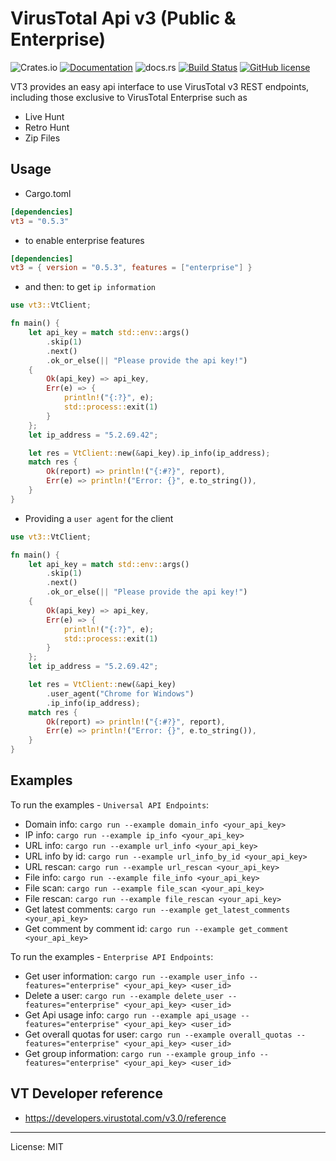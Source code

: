 # VirusTotal Api v3 (Public & Enterprise)
![Crates.io](https://img.shields.io/crates/v/vt3)
[![Documentation](https://docs.rs/vt3/badge.svg)](https://docs.rs/vt3)
![docs.rs](https://img.shields.io/docsrs/vt3/latest)
[![Build Status](https://travis-ci.com/marirs/vt3-rs.svg?branch=main)](https://travis-ci.com/marirs/vt3-rs)
[![GitHub license](https://img.shields.io/github/license/marirs/vt3-rs)](https://github.com/marirs/vt3-rs/blob/main/LICENSE)

VT3 provides an easy api interface to use VirusTotal v3 REST endpoints, 
including those exclusive to VirusTotal Enterprise such as 
- Live Hunt
- Retro Hunt 
- Zip Files 

## Usage
- Cargo.toml
```toml
[dependencies]
vt3 = "0.5.3"
```

- to enable enterprise features
```toml
[dependencies]
vt3 = { version = "0.5.3", features = ["enterprise"] }
```

- and then: to get `ip information`
```rust
use vt3::VtClient;

fn main() {
    let api_key = match std::env::args()
        .skip(1)
        .next()
        .ok_or_else(|| "Please provide the api key!")
    {
        Ok(api_key) => api_key,
        Err(e) => {
            println!("{:?}", e);
            std::process::exit(1)
        }
    };
    let ip_address = "5.2.69.42";

    let res = VtClient::new(&api_key).ip_info(ip_address);
    match res {
        Ok(report) => println!("{:#?}", report),
        Err(e) => println!("Error: {}", e.to_string()),
    }
}
```
- Providing a `user agent` for the client

```rust
use vt3::VtClient;

fn main() {
    let api_key = match std::env::args()
        .skip(1)
        .next()
        .ok_or_else(|| "Please provide the api key!")
    {
        Ok(api_key) => api_key,
        Err(e) => {
            println!("{:?}", e);
            std::process::exit(1)
        }
    };
    let ip_address = "5.2.69.42";

    let res = VtClient::new(&api_key)
        .user_agent("Chrome for Windows")
        .ip_info(ip_address);
    match res {
        Ok(report) => println!("{:#?}", report),
        Err(e) => println!("Error: {}", e.to_string()),
    }
}
```

## Examples
To run the examples - `Universal API Endpoints`:
- Domain info: `cargo run --example domain_info <your_api_key>`
- IP info: `cargo run --example ip_info <your_api_key>`
- URL info: `cargo run --example url_info <your_api_key>`
- URL info by id: `cargo run --example url_info_by_id <your_api_key>`
- URL rescan: `cargo run --example url_rescan <your_api_key>`
- File info: `cargo run --example file_info <your_api_key>`
- File scan: `cargo run --example file_scan <your_api_key>`
- File rescan: `cargo run --example file_rescan <your_api_key>`
- Get latest comments: `cargo run --example get_latest_comments <your_api_key>`
- Get comment by comment id: `cargo run --example get_comment <your_api_key>`

To run the examples - `Enterprise API Endpoints`:
- Get user information: `cargo run --example user_info --features="enterprise" <your_api_key> <user_id>`
- Delete a user: `cargo run --example delete_user --features="enterprise" <your_api_key> <user_id>`
- Get Api usage info: `cargo run --example api_usage --features="enterprise" <your_api_key> <user_id>`
- Get overall quotas for user: `cargo run --example overall_quotas --features="enterprise" <your_api_key> <user_id>`
- Get group information: `cargo run --example group_info --features="enterprise" <your_api_key> <user_id>`

## VT Developer reference

- https://developers.virustotal.com/v3.0/reference

---
License: MIT

